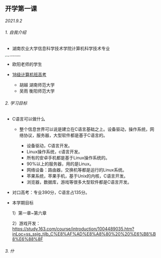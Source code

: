 ## 开学第一课

*2021.9.2*

###### 1. 自我介绍

- 湖南农业大学信息科学技术学院计算机科学技术专业

<img src=".\images\image-20210902150528056.png" alt="image-20210902150528056" style="zoom: 25%;" />

- 欧阳老师的学生

- [18级计算机班高考](https://shimo.im/docs/DPcjwDYQDdGHjjQX)
  - 胡越    湖南师范大学
  - 吴雨    衡阳师范大学



###### 2. 学习目标

- C语言可以做什么

  - 整个信息世界可以说是建立在C语言基础之上。设备驱动，操作系统，网络协议，服务器，大型软件都是基于C语言的。

    - 设备驱动，C语言开发。
    - Linux操作系统，c语言开发。
    - 所有的安卓手机都是基于Linux操作系统的。
    - 90%以上的服务器，用的是Linux。
    - 网络设备：路由器，交换机等都是运行的Linux系统。
    - 苹果系统，苹果手机，基于Unix的内核，C语言开发。
    - 浏览器，数据库，游戏等很多大型软件都是C语言开发。

    

- 对口高考：专业390分，C语言占135分。



- 本学期目标

  1）第一章~第六章

  2）游戏开发：https://study.163.com/course/introduction/1004489035.htm?inLoc=ss_ssjg_tjlb_C%E8%AF%AD%E8%A8%80%20%20%E6%B8%B8%E6%88%8F

  

###### 3. 什